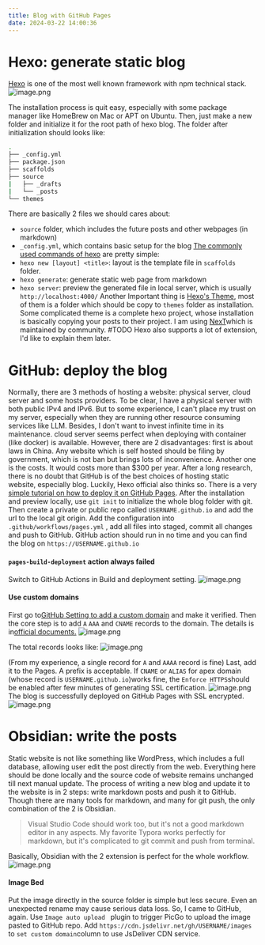 ```yaml
---
title: Blog with GitHub Pages
date: 2024-03-22 14:00:36
---
```

# Hexo: generate static blog
[Hexo](https://hexo.io) is one of the most well known framework with npm technical stack.
![image.png](https://cdn.jsdelivr.net/gh/TANG617/images/202403221413691.png)

The installation process is quit easy, especially with some package manager like HomeBrew on Mac or APT on Ubuntu. Then, just make a new folder and initialize it for the root path of hexo blog.
The folder after initialization should looks like:
```bash
.  
├── _config.yml  
├── package.json  
├── scaffolds  
├── source  
|   ├── _drafts  
|   └── _posts  
└── themes
```

There are basically 2 files we should cares about:
- `source` folder, which includes the future posts and other webpages (in markdown)
- `_config.yml`, which contains basic setup for the blog
[The commonly used commands of hexo](https://hexo.io/docs/commands) are pretty simple:
- `hexo new [layout] <title>`: layout is the template file in `scaffolds` folder.
- `hexo generate`: generate static web page from markdown
- `hexo server`: preview the generated file in local server, which is usually `http://localhost:4000/`
Another Important thing is [Hexo's Theme](https://hexo.io/themes/), most of them is a folder which should be copy to `themes` folder as installation. Some complicated theme is a complete hexo project, whose installation is basically copying your posts to their project. I am using [NexT](https://github.com/next-theme/hexo-theme-next)which is maintained by community. 
#TODO Hexo also supports a lot of extension, I'd like to explain them later.
# GitHub: deploy the blog
Normally, there are 3 methods of hosting a website: physical server, cloud server and some hosts providers. To be clear, I have a physical server with both public IPv4 and IPv6. But to some experience, I can't place my trust on my server, especially when they are running other resource consuming services like LLM. Besides, I don't want to invest infinite time in its maintenance. cloud server seems perfect when deploying with container (like docker) is available. However, there are 2 disadvantages: first is about laws in China. Any website which is self hosted should be filing by government, which is not ban but brings lots of inconvenience. Another one is the costs. It would costs more than $300 per year.
After a long research, there is no doubt that GitHub is of the best choices of hosting static website, especially blog. Luckily, Hexo official also thinks so. There is a very [simple tutorial on how to deploy it on GitHub Pages](https://hexo.io/docs/githab-pages).
After the installation and preview locally, use `git init` to initialize the whole blog folder with git. Then create a private or public repo called `USERNAME.github.io` and add the url to the local git origin. Add the configuration into `.github/workflows/pages.yml` , add all files into staged, commit all changes and push to GitHub. GitHub action should run in no time and you can find the blog on `https://USERNAME.github.io`

#### `pages-build-deployment` action always failed
Switch to GitHub Actions in Build and deployment setting.
![image.png](https://cdn.jsdelivr.net/gh/TANG617/images/202403221447292.png)

#### Use custom domains
First go to[GitHub Setting to add a custom domain](https://github.com/settings/pages) and make it verified.
Then the core step is to add `A` `AAA` and `CNAME` records to the domain. The details is in[official documents.](https://docs.github.com/en/pages/configuring-a-custom-domain-for-your-github-pages-site/managing-a-custom-domain-for-your-github-pages-site)
![image.png](https://cdn.jsdelivr.net/gh/TANG617/images/202403221456746.png)

The total records looks like:
![image.png](https://cdn.jsdelivr.net/gh/TANG617/images/202403221456028.png)

(From my experience, a single record for `A` and `AAAA` record is fine)
Last, add it to the Pages. A prefix is acceptable.
If `CNAME` or `ALIAS` for apex domain (whose record is `USERNAME.github.io`)works fine, the `Enforce HTTPS`should be enabled after few minutes of generating SSL certification.
![image.png](https://cdn.jsdelivr.net/gh/TANG617/images/202403221500500.png)
The blog is successfully deployed on GitHub Pages with SSL encrypted.
![image.png](https://cdn.jsdelivr.net/gh/TANG617/images/202403221501674.png)


# Obsidian: write the posts
Static website is not like something like WordPress, which includes a full database, allowing user edit the post directly from the web. Everything here should be done locally and the source code of website remains unchanged till next manual update.
The process of writing a new blog and update it to the website is in 2 steps: write markdown posts and push it to GitHub. Though there are many tools for markdown, and many for git push, the only combination of the 2 is Obsidian. 
> Visual Studio Code should work too, but it's not a good markdown editor in any aspects.
> My favorite Typora works perfectly for markdown, but it's complicated to git commit and push from terminal.

Basically, Obsidian with the 2 extension is perfect for the whole workflow.
![image.png](https://cdn.jsdelivr.net/gh/TANG617/images/202403221507151.png)
#### Image Bed
Put the image directly in the source folder is simple but less secure. Even an unexpected rename may cause serious data loss. So, I came to GitHub, again. Use `Image auto upload ` plugin to trigger PicGo to upload the image pasted to GitHub repo.
Add `https://cdn.jsdelivr.net/gh/USERNAME/images` to `set custom domain`column to use JsDeliver CDN service.